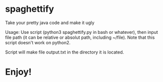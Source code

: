 # spaghettify
Take your pretty java code and make it ugly

Usage:
Use script (python3 spaghettify.py in bash or whatever), then input file path (it can be relative or absolut path, including ~/file).
Note that this script doesn't work on python2.

Script will make file output.txt in the directory it is located.

Enjoy!
=

